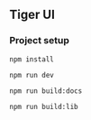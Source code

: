 ## Tiger UI


### Project setup
```
npm install

npm run dev

npm run build:docs

npm run build:lib
```
